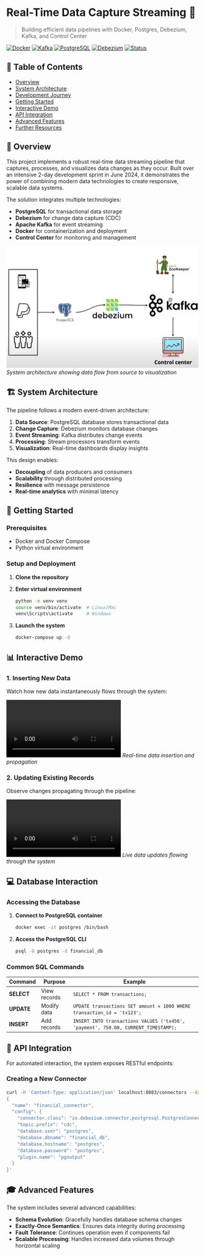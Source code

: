 # Real-Time Data Capture Streaming 🚀

> Building efficient data pipelines with Docker, Postgres, Debezium, Kafka, and Control Center

[![Docker](https://img.shields.io/badge/Docker-Containerized-blue)](https://www.docker.com/)
[![Kafka](https://img.shields.io/badge/Kafka-Streaming-red)](https://kafka.apache.org/)
[![PostgreSQL](https://img.shields.io/badge/PostgreSQL-Database-lightblue)](https://www.postgresql.org/)
[![Debezium](https://img.shields.io/badge/Debezium-CDC-green)](https://debezium.io/)
[![Status](https://img.shields.io/badge/Status-Completed-success)](https://github.com/yourusername/Realtime-Data-Capture-Streaming)

## 📑 Table of Contents

- [Overview](#-overview)
- [System Architecture](#-system-architecture)
- [Development Journey](#-development-journey)
- [Getting Started](#-getting-started)
- [Interactive Demo](#-interactive-demo)
- [API Integration](#-api-integration)
- [Advanced Features](#-advanced-features)
- [Further Resources](#-further-resources)

## 🎯 Overview

This project implements a robust real-time data streaming pipeline that captures, processes, and visualizes data changes as they occur. Built over an intensive 2-day development sprint in June 2024, it demonstrates the power of combining modern data technologies to create responsive, scalable data systems.

The solution integrates multiple technologies:
- **PostgreSQL** for transactional data storage
- **Debezium** for change data capture (CDC)
- **Apache Kafka** for event streaming
- **Docker** for containerization and deployment
- **Control Center** for monitoring and management

![Architecture](readme-material/architecture.PNG)
*System architecture showing data flow from source to visualization*

## 🏗 System Architecture

The pipeline follows a modern event-driven architecture:

1. **Data Source**: PostgreSQL database stores transactional data
2. **Change Capture**: Debezium monitors database changes
3. **Event Streaming**: Kafka distributes change events
4. **Processing**: Stream processors transform events
5. **Visualization**: Real-time dashboards display insights

This design enables:
- **Decoupling** of data producers and consumers
- **Scalability** through distributed processing
- **Resilience** with message persistence
- **Real-time analytics** with minimal latency


## 🚀 Getting Started

### Prerequisites
- Docker and Docker Compose
- Python virtual environment

### Setup and Deployment

1. **Clone the repository**

2. **Enter virtual environment**
   ```bash
   python -m venv venv
   source venv/bin/activate  # Linux/Mac
   venv\Scripts\activate     # Windows
   ```

3. **Launch the system**
   ```bash
   docker-compose up -d
   ```

## 📊 Interactive Demo

### 1. Inserting New Data

Watch how new data instantaneously flows through the system:

![Insert-New-Instance](readme-material/1.%20Insert-New-Instance.mp4)
*Real-time data insertion and propagation*

### 2. Updating Existing Records

Observe changes propagating through the pipeline:

![Change-DB-Instance](readme-material/2.%20Change%20db-instance%20value.mp4)
*Live data updates flowing through the system*

## 💻 Database Interaction

### Accessing the Database

1. **Connect to PostgreSQL container**
   ```bash
   docker exec -it postgres /bin/bash
   ```

2. **Access the PostgreSQL CLI**
   ```bash
   psql -U postgres -d financial_db
   ```

### Common SQL Commands

| Command | Purpose | Example |
|---------|---------|---------|
| **SELECT** | View records | `SELECT * FROM transactions;` |
| **UPDATE** | Modify data | `UPDATE transactions SET amount = 1000 WHERE transaction_id = 'tx123';` |
| **INSERT** | Add records | `INSERT INTO transactions VALUES ('tx456', 'payment', 750.00, CURRENT_TIMESTAMP);` |

## 🔌 API Integration

For automated interaction, the system exposes RESTful endpoints:

### Creating a New Connector

```bash
curl -H 'Content-Type: application/json' localhost:8083/connectors --data '
{
  "name": "financial_connector",
  "config": {
    "connector.class": "io.debezium.connector.postgresql.PostgresConnector",
    "topic.prefix": "cdc",
    "database.user": "postgres",
    "database.dbname": "financial_db",
    "database.hostname": "postgres",
    "database.password": "postgres",
    "plugin.name": "pgoutput"
  }
}'
```

## 🎓 Advanced Features

The system includes several advanced capabilities:

- **Schema Evolution**: Gracefully handles database schema changes
- **Exactly-Once Semantics**: Ensures data integrity during processing
- **Fault Tolerance**: Continues operation even if components fail
- **Scalable Processing**: Handles increased data volumes through horizontal scaling
